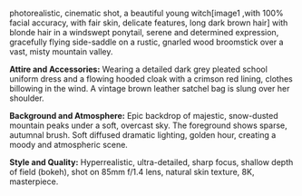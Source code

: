 photorealistic, cinematic shot, a beautiful young witch[image1 ,with 100% facial accuracy, with fair skin, delicate features, long dark brown hair] with blonde hair in a windswept ponytail, serene and determined expression, gracefully flying side-saddle on a rustic, gnarled wood broomstick over a vast, misty mountain valley.

**Attire and Accessories:** Wearing a detailed dark grey pleated school uniform dress and a flowing hooded cloak with a crimson red lining, clothes billowing in the wind. A vintage brown leather satchel bag is slung over her shoulder.

**Background and Atmosphere:** Epic backdrop of majestic, snow-dusted mountain peaks under a soft, overcast sky. The foreground shows sparse, autumnal brush. Soft diffused dramatic lighting, golden hour, creating a moody and atmospheric scene.

**Style and Quality:** Hyperrealistic, ultra-detailed, sharp focus, shallow depth of field (bokeh), shot on 85mm f/1.4 lens, natural skin texture, 8K, masterpiece.
